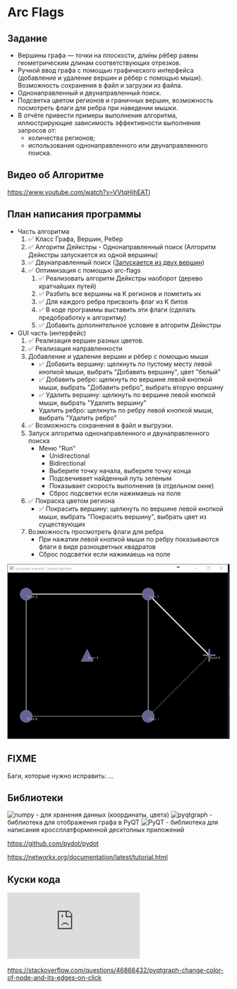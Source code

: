 # Arc Flags

## Задание

- Вершины графа — точки на плоскости, дли́ны рёбер равны геометрическим длинам соответствующих отрезков.
- Ручной ввод графа с помощью графического интерфейса (добавление и
удаление вершин и рёбер с помощью мыши). Возможность сохранения в файл и
загрузки из файла.
- Однонаправленный и двунаправленный поиск.
- Подсветка цветом регионов и граничных вершин, возможность посмотреть
флаги для ребра при наведении мышки.
- В отчёте привести примеры выполнения алгоритма, иллюстрирующие
зависимость эффективности выполнения запросов от:
    - количества регионов;
    - использования однонаправленного или двунаправленного поиска.

## Видео об Алгоритме

https://www.youtube.com/watch?v=VVtqHjhEATI

## План написания программы

- Часть алгоритма
    1. ✅ Класс Графа, Вершин, Ребер
    2. ✅ Алгоритм Дейкстры - Однонаправленный поиск (Алгоритм Дейкстры запускается из одной вершины)
    3. ✅ Двунаправленный поиск ([Запускается из двух вершин](https://neerc.ifmo.ru/wiki/index.php?title=%D0%AD%D0%B2%D1%80%D0%B8%D1%81%D1%82%D0%B8%D0%BA%D0%B8_%D0%B4%D0%BB%D1%8F_%D0%BF%D0%BE%D0%B8%D1%81%D0%BA%D0%B0_%D0%BA%D1%80%D0%B0%D1%82%D1%87%D0%B0%D0%B9%D1%88%D0%B8%D1%85_%D0%BF%D1%83%D1%82%D0%B5%D0%B9#.D0.A3.D0.BB.D1.83.D1.87.D1.88.D0.B5.D0.BD.D0.B8.D1.8F_.D0.B0.D0.BB.D0.B3.D0.BE.D1.80.D0.B8.D1.82.D0.BC.D0.B0_.D0.94.D0.B5.D0.B9.D0.BA.D1.81.D1.82.D1.80.D1.8B))
    4. ✅ Оптимизация с помощью arc-flags
        1. ✅ Реализовать алгоритм Дейкстры наоборот (дерево кратчайших путей)
        2. ✅ Разбить все вершины на K регионов и пометить их
        3. ✅ Для каждого ребра присвоить флаг из K битов
        4. ✅ В коде программы выставить эти флаги (сделать предобработку к алгоритму)
        5. ✅ Добавить дополнительное условие в алгоритм Дейкстры
- GUI часть (интерфейс)
    1. ✅ Реализация вершин разных цветов.
    2. ✅ Реализация направленности
    3. Добавление и удаление вершин и рёбер с помощью мыши
       * ✅ Добавить вершину: щелкнуть по пустому месту левой кнопкой мыши, выбрать "Добавить вершину", цвет "белый"
       * ✅ Добавить ребро: щелкнуть по вершине левой кнопкой мыши, выбрать "Добавить ребро", выбрать вторую вершину
       * ✅ Удалить вершину: щелкнуть по вершине левой кнопкой мыши, выбрать "Удалить вершину"
       * Удалить ребро: щелкнуть по ребру левой кнопкой мыши, выбрать "Удалить ребро"
    4. ✅ Возможность сохранения в файл и выгрузки.
    5. Запуск алгоритма однонаправленного и двунаправленного поиска
       * Меню "Run"
         * Unidirectional
         * Bidirectional
         * Выберите точку начала, выберите точку конца
         * Подсвечивает найденный путь зеленым 
         * Показывает скорость выполнения (в отдельном окне)
         * Сброс подсветки если нажимаешь на поле
    6. ✅ Покраска цветом региона
       * ✅ Покрасить вершину: щелкнуть по вершине левой кнопкой мыши, выбрать "Покрасить вершину", выбрать цвет из существующих
    7. Возможность просмотреть флаги для ребра
       * При нажатии левой кнопкой мыши по ребру показываются флаги в виде разноцветных квадратов
       * Сброс подсветки если нажимаешь на поле


![VHi9f.gif](pictures/VHi9f.gif)

## FIXME
Баги, которые нужно исправить:
...


## Библиотеки
![numpy]() - для хранения данных (координаты, цвета)
![pyqtgraph](https://www.pyqtgraph.org/) - библиотека для отображения графа в PyQT
![PyQT]() - библиотека для написания кроссплатформенной десктопных приложений


https://github.com/pydot/pydot

https://networkx.org/documentation/latest/tutorial.html

## Куски кода

![Пример кастомного GraphItem](https://github.com/pyqtgraph/pyqtgraph/blob/develop/examples/CustomGraphItem.py)

https://stackoverflow.com/questions/46868432/pyqtgraph-change-color-of-node-and-its-edges-on-click